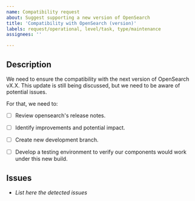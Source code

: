 ```yaml
---
name: Compatibility request
about: Suggest supporting a new version of OpenSearch
title: 'Compatibility with OpenSearch (version)'
labels: request/operational, level/task, type/maintenance
assignees: ''

---
```


## Description
We need to ensure the compatibility with the next version of OpenSearch vX.X.
This update is still being discussed, but we need to be aware of potential issues.

For that, we need to:

- [ ] Review opensearch's release notes.
- [ ] Identify improvements and potential impact.
- [ ] Create new development branch.
- [ ] Develop a testing environment to verify our components would work under this new build.


## Issues
-  _List here the detected issues_
